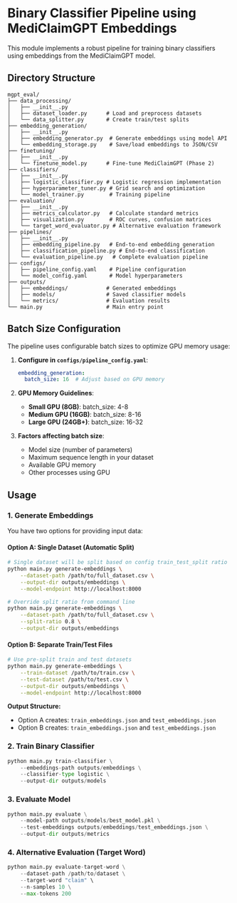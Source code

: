 # Binary Classifier Pipeline using MediClaimGPT Embeddings

This module implements a robust pipeline for training binary classifiers using embeddings from the MediClaimGPT model.

## Directory Structure

```
mgpt_eval/
├── data_processing/
│   ├── __init__.py
│   ├── dataset_loader.py      # Load and preprocess datasets
│   └── data_splitter.py       # Create train/test splits
├── embedding_generation/
│   ├── __init__.py
│   ├── embedding_generator.py  # Generate embeddings using model API
│   └── embedding_storage.py    # Save/load embeddings to JSON/CSV
├── finetuning/
│   ├── __init__.py
│   └── finetune_model.py      # Fine-tune MediClaimGPT (Phase 2)
├── classifiers/
│   ├── __init__.py
│   ├── logistic_classifier.py # Logistic regression implementation
│   ├── hyperparameter_tuner.py # Grid search and optimization
│   └── model_trainer.py        # Training pipeline
├── evaluation/
│   ├── __init__.py
│   ├── metrics_calculator.py   # Calculate standard metrics
│   ├── visualization.py        # ROC curves, confusion matrices
│   └── target_word_evaluator.py # Alternative evaluation framework
├── pipelines/
│   ├── __init__.py
│   ├── embedding_pipeline.py   # End-to-end embedding generation
│   ├── classification_pipeline.py # End-to-end classification
│   └── evaluation_pipeline.py   # Complete evaluation pipeline
├── configs/
│   ├── pipeline_config.yaml    # Pipeline configuration
│   └── model_config.yaml       # Model hyperparameters
├── outputs/
│   ├── embeddings/            # Generated embeddings
│   ├── models/                # Saved classifier models
│   └── metrics/               # Evaluation results
└── main.py                    # Main entry point
```

## Batch Size Configuration

The pipeline uses configurable batch sizes to optimize GPU memory usage:

1. **Configure in `configs/pipeline_config.yaml`**:
   ```yaml
   embedding_generation:
     batch_size: 16  # Adjust based on GPU memory
   ```

2. **GPU Memory Guidelines**:
   - **Small GPU (8GB)**: batch_size: 4-8
   - **Medium GPU (16GB)**: batch_size: 8-16  
   - **Large GPU (24GB+)**: batch_size: 16-32

3. **Factors affecting batch size**:
   - Model size (number of parameters)
   - Maximum sequence length in your dataset
   - Available GPU memory
   - Other processes using GPU

## Usage

### 1. Generate Embeddings

You have two options for providing input data:

#### Option A: Single Dataset (Automatic Split)
```bash
# Single dataset will be split based on config train_test_split ratio
python main.py generate-embeddings \
    --dataset-path /path/to/full_dataset.csv \
    --output-dir outputs/embeddings \
    --model-endpoint http://localhost:8000

# Override split ratio from command line
python main.py generate-embeddings \
    --dataset-path /path/to/full_dataset.csv \
    --split-ratio 0.8 \
    --output-dir outputs/embeddings
```

#### Option B: Separate Train/Test Files
```bash
# Use pre-split train and test datasets
python main.py generate-embeddings \
    --train-dataset /path/to/train.csv \
    --test-dataset /path/to/test.csv \
    --output-dir outputs/embeddings \
    --model-endpoint http://localhost:8000
```

**Output Structure:**
- Option A creates: `train_embeddings.json` and `test_embeddings.json`  
- Option B creates: `train_embeddings.json` and `test_embeddings.json`

### 2. Train Binary Classifier
```python
python main.py train-classifier \
    --embeddings-path outputs/embeddings \
    --classifier-type logistic \
    --output-dir outputs/models
```

### 3. Evaluate Model
```python
python main.py evaluate \
    --model-path outputs/models/best_model.pkl \
    --test-embeddings outputs/embeddings/test_embeddings.json \
    --output-dir outputs/metrics
```

### 4. Alternative Evaluation (Target Word)
```python
python main.py evaluate-target-word \
    --dataset-path /path/to/dataset \
    --target-word "claim" \
    --n-samples 10 \
    --max-tokens 200
```